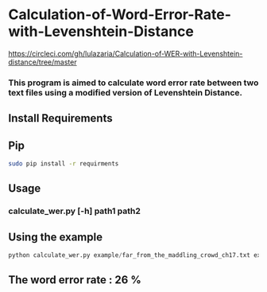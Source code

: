 # Calculation-of-Word-Error-Rate-with-Levenshtein-Distance
 https://circleci.com/gh/lulazaria/Calculation-of-WER-with-Levenshtein-distance/tree/master
 ### This program is aimed to calculate word error rate between two text files using a modified version of Levenshtein Distance.
## Install Requirements
## Pip

```bash
sudo pip install -r requirments 
```

## Usage

### calculate_wer.py [-h] path1 path2

## Using the example

```python 
python calculate_wer.py example/far_from_the_maddling_crowd_ch17.txt example/far_from_the_maddling_crowd_ch17(transcribed).txt
```

## The word error rate : 26 %


 
